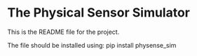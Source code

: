 # The Physical Sensor Simulator

This is the README file for the project.

The file should be installed using:
  pip install physense_sim

